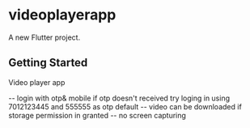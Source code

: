 # videoplayerapp

A new Flutter project.

## Getting Started

Video player app

-- login with otp& mobile if otp doesn't received try loging in using 7012123445 and 555555 as  otp default
-- video can be downloaded if storage permission in granted
-- no screen capturing
